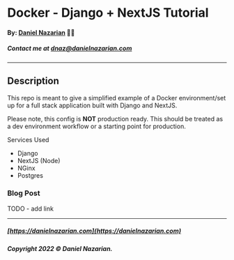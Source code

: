 # Docker - Django + NextJS Tutorial
#### By: [Daniel Nazarian](https://danielnazarian) 🐧👹
##### Contact me at <dnaz@danielnazarian.com>

-------------------------------------------------------

## Description
This repo is meant to give a simplified example of a Docker environment/set up for a full stack application built with Django and NextJS.

Please note, this config is **NOT** production ready. This should be treated as a dev environment workflow or a starting point for production.

Services Used
- Django
- NextJS (Node)
- NGinx
- Postgres


### Blog Post
TODO - add link


-------------------------------------------------------
##### [https://danielnazarian.com](https://danielnazarian.com)
##### Copyright 2022 © Daniel Nazarian.
